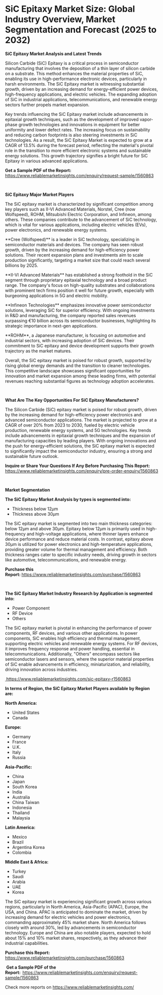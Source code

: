 <p><h1>SiC Epitaxy Market Size: Global Industry Overview, Market Segmentation and Forecast (2025 to 2032)</h1></p><p><strong>SiC Epitaxy Market Analysis and Latest Trends</strong></p>
<p><p>Silicon Carbide (SiC) Epitaxy is a critical process in semiconductor manufacturing that involves the deposition of a thin layer of silicon carbide on a substrate. This method enhances the material properties of SiC, enabling its use in high-performance electronic devices, particularly in harsh environments. The SiC Epitaxy market is witnessing substantial growth, driven by an increasing demand for energy-efficient power devices, high-frequency applications, and electric vehicles. The expanding adoption of SiC in industrial applications, telecommunications, and renewable energy sectors further propels market expansion.</p><p>Key trends influencing the SiC Epitaxy market include advancements in epitaxial growth techniques, such as the development of improved vapor-phase growth technologies and innovations in equipment for better uniformity and lower defect rates. The increasing focus on sustainability and reducing carbon footprints is also steering investments in SiC technologies. As a result, the SiC Epitaxy Market is expected to grow at a CAGR of 13.5% during the forecast period, reflecting the material's pivotal role in the transition to more efficient electronic systems and sustainable energy solutions. This growth trajectory signifies a bright future for SiC Epitaxy in various advanced applications.</p></p>
<p><strong>Get a Sample PDF of the Report:&nbsp;</strong> <a href="https://www.reliablemarketinsights.com/enquiry/request-sample/1560863?utm_campaign=2129&utm_medium=2&utm_source=Github&utm_content=ia&utm_term=10022025&utm_id=sic-epitaxy">https://www.reliablemarketinsights.com/enquiry/request-sample/1560863</a></p>
<p>&nbsp;</p>
<p><strong>SiC Epitaxy Major Market Players</strong></p>
<p><p>The SiC epitaxy market is characterized by significant competition among key players such as II-VI Advanced Materials, Norstel, Cree (now Wolfspeed), ROHM, Mitsubishi Electric Corporation, and Infineon, among others. These companies contribute to the advancement of SiC technology, which is vital for various applications, including electric vehicles (EVs), power electronics, and renewable energy systems.</p><p>**Cree (Wolfspeed)** is a leader in SiC technology, specializing in semiconductor materials and devices. The company has seen robust growth, driven by the increasing demand for high-efficiency power solutions. Their recent expansion plans and investments aim to scale production significantly, targeting a market size that could reach several billions by 2025.</p><p>**II-VI Advanced Materials** has established a strong foothold in the SiC segment through proprietary epitaxial technology and a broad product range. The company's focus on high-quality substrates and collaborations with prominent tech firms position it well for future growth, especially with burgeoning applications in 5G and electric mobility.</p><p>**Infineon Technologies** emphasizes innovative power semiconductor solutions, leveraging SiC for superior efficiency. With ongoing investments in R&D and manufacturing, the company reported sales revenues surpassing €10 billion across its semiconductor businesses, highlighting its strategic importance in next-gen applications.</p><p>**ROHM**, a Japanese manufacturer, is focusing on automotive and industrial sectors, with increasing adoption of SiC devices. Their commitment to SiC epitaxy and device development supports their growth trajectory as the market matures.</p><p>Overall, the SiC epitaxy market is poised for robust growth, supported by rising global energy demands and the transition to cleaner technologies. This competitive landscape showcases significant opportunities for innovation and market expansion among these leading firms, with potential revenues reaching substantial figures as technology adoption accelerates.</p></p>
<p>&nbsp;</p>
<p><strong>What Are The Key Opportunities For SiC Epitaxy Manufacturers?</strong></p>
<p><p>The Silicon Carbide (SiC) epitaxy market is poised for robust growth, driven by the increasing demand for high-efficiency power electronics and advanced semiconductor applications. The market is projected to grow at a CAGR of over 20% from 2023 to 2030, fueled by electric vehicle production, renewable energy systems, and 5G technologies. Key trends include advancements in epitaxial growth techniques and the expansion of manufacturing capacities by leading players. With ongoing innovations and the push for energy-efficient solutions, the SiC epitaxy market is expected to significantly impact the semiconductor industry, ensuring a strong and sustainable future outlook.</p></p>
<p><strong>Inquire or Share Your Questions If Any Before Purchasing This Report:</strong> <a href="https://www.reliablemarketinsights.com/enquiry/pre-order-enquiry/1560863?utm_campaign=2129&utm_medium=2&utm_source=Github&utm_content=ia&utm_term=10022025&utm_id=sic-epitaxy">https://www.reliablemarketinsights.com/enquiry/pre-order-enquiry/1560863</a></p>
<p>&nbsp;</p>
<p><strong>Market Segmentation</strong></p>
<p><strong>The SiC Epitaxy Market Analysis by types is segmented into:</strong></p>
<p><ul><li>Thickness below 12μm</li><li>Thickness above 30μm</li></ul></p>
<p><p>The SiC epitaxy market is segmented into two main thickness categories: below 12μm and above 30μm. Epitaxy below 12μm is primarily used in high-frequency and high-voltage applications, where thinner layers enhance device performance and reduce material costs. In contrast, epitaxy above 30μm is utilized for power electronics and high-temperature applications, providing greater volume for thermal management and efficiency. Both thickness ranges cater to specific industry needs, driving growth in sectors like automotive, telecommunications, and renewable energy.</p></p>
<p><strong>Purchase this Report:&nbsp;</strong><a href="https://www.reliablemarketinsights.com/purchase/1560863?utm_campaign=2129&utm_medium=2&utm_source=Github&utm_content=ia&utm_term=10022025&utm_id=sic-epitaxy">https://www.reliablemarketinsights.com/purchase/1560863</a></p>
<p>&nbsp;</p>
<p><strong>The SiC Epitaxy Market Industry Research by Application is segmented into:</strong></p>
<p><ul><li>Power Component</li><li>RF Device</li><li>Others</li></ul></p>
<p><p>The SiC epitaxy market is pivotal in enhancing the performance of power components, RF devices, and various other applications. In power components, SiC enables high efficiency and thermal management, supporting electric vehicles and renewable energy systems. For RF devices, it improves frequency response and power handling, essential in telecommunications. Additionally, "Others" encompass sectors like semiconductor lasers and sensors, where the superior material properties of SiC enable advancements in efficiency, miniaturization, and reliability, driving innovation across industries.</p></p>
<p><a href="https://www.reliablemarketinsights.com/sic-epitaxy-r1560863?utm_campaign=2129&utm_medium=2&utm_source=Github&utm_content=ia&utm_term=10022025&utm_id=sic-epitaxy">&nbsp;https://www.reliablemarketinsights.com/sic-epitaxy-r1560863</a></p>
<p><strong>In terms of Region, the SiC Epitaxy Market Players available by Region are:</strong></p>
<p>
    <p> <strong> North America: </strong>
        <ul>
            <li>United States</li>
            <li>Canada</li>
        </ul>
        </p> 
    <p> <strong> Europe: </strong>
        <ul>
            <li>Germany</li>
            <li>France</li>
            <li>U.K.</li>
            <li>Italy</li>
            <li>Russia</li>
        </ul>
        </p> 
    <p> <strong> Asia-Pacific: </strong>
        <ul>
            <li>China</li>
            <li>Japan</li>
            <li>South Korea</li>
            <li>India</li>
            <li>Australia</li>
            <li>China Taiwan</li>
            <li>Indonesia</li>
            <li>Thailand</li>
            <li>Malaysia</li>
        </ul>
        </p> 
    <p> <strong> Latin America: </strong>
        <ul>
            <li>Mexico</li>
            <li>Brazil</li>
            <li>Argentina Korea</li>
            <li>Colombia</li>
        </ul>
        </p> 
    <p> <strong> Middle East & Africa: </strong>
        <ul>
            <li>Turkey</li>
            <li>Saudi</li>
            <li>Arabia</li>
            <li>UAE</li>
            <li>Korea</li>
        </ul>
    </p>
    </p>
<p><p>The SiC epitaxy market is experiencing significant growth across various regions, particularly in North America, Asia-Pacific (APAC), Europe, the USA, and China. APAC is anticipated to dominate the market, driven by increasing demand for electric vehicles and power electronics, commanding approximately 45% market share. North America follows closely with around 30%, led by advancements in semiconductor technology. Europe and China are also notable players, expected to hold about 15% and 10% market shares, respectively, as they advance their industrial capabilities.</p></p>
<p><strong>Purchase this Report: </strong><a href="https://www.reliablemarketinsights.com/purchase/1560863?utm_campaign=2129&utm_medium=2&utm_source=Github&utm_content=ia&utm_term=10022025&utm_id=sic-epitaxy">https://www.reliablemarketinsights.com/purchase/1560863</a></p>
<p>&nbsp;<strong>Get a Sample PDF of the Report:&nbsp;&nbsp;</strong><a href="https://www.reliablemarketinsights.com/enquiry/request-sample/1560863?utm_campaign=2129&utm_medium=2&utm_source=Github&utm_content=ia&utm_term=10022025&utm_id=sic-epitaxy">https://www.reliablemarketinsights.com/enquiry/request-sample/1560863</a></p>
<p><strong></strong></p>
<p>Check more reports on <a href="https://www.reliablemarketinsights.com/?utm_campaign=2129&utm_medium=2&utm_source=Github&utm_content=ia&utm_term=10022025&utm_id=sic-epitaxy">https://www.reliablemarketinsights.com/</a></p>